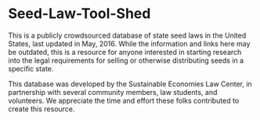 # Seed-Law-Tool-Shed
This is a publicly crowdsourced database of state seed laws in the United States, last updated in May, 2016. While the information and links here may be outdated, this is a resource for anyone interested in starting research into the legal requirements for selling or otherwise distributing seeds in a specific state.

This database was developed by the Sustainable Economies Law Center, in partnership with several community members, law students, and volunteers. We appreciate the time and effort these folks contributed to create this resource.
